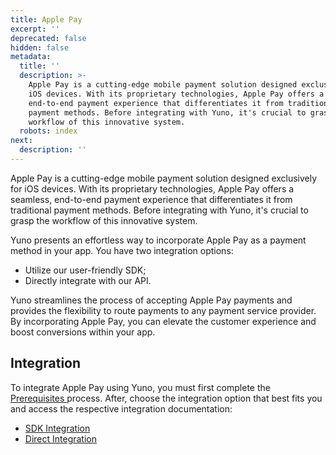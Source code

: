 ```yaml
---
title: Apple Pay
excerpt: ''
deprecated: false
hidden: false
metadata:
  title: ''
  description: >-
    Apple Pay is a cutting-edge mobile payment solution designed exclusively for
    iOS devices. With its proprietary technologies, Apple Pay offers a seamless,
    end-to-end payment experience that differentiates it from traditional
    payment methods. Before integrating with Yuno, it's crucial to grasp the
    workflow of this innovative system.
  robots: index
next:
  description: ''
---
```

Apple Pay is a cutting-edge mobile payment solution designed exclusively for iOS devices. With its proprietary technologies, Apple Pay offers a seamless, end-to-end payment experience that differentiates it from traditional payment methods. Before integrating with Yuno, it's crucial to grasp the workflow of this innovative system.

Yuno presents an effortless way to incorporate Apple Pay as a payment method in your app. You have two integration options:

* Utilize our user-friendly SDK;
* Directly integrate with our API.

Yuno streamlines the process of accepting Apple Pay payments and provides the flexibility to route payments to any payment service provider. By incorporating Apple Pay, you can elevate the customer experience and boost conversions within your app.

## Integration

To integrate Apple Pay using Yuno, you must first complete the [Prerequisites ](doc:prerequisites-apple-pay) process. After, choose the integration option that best fits you and access the respective integration documentation:

* [SDK Integration](doc:sdk-integration-apple)
* [Direct Integration](doc:direct-integration)
